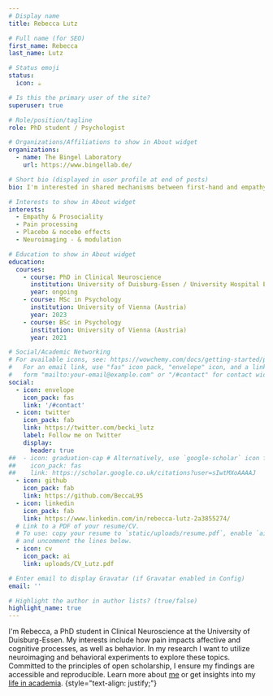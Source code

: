 ```yaml
---
# Display name
title: Rebecca Lutz

# Full name (for SEO)
first_name: Rebecca
last_name: Lutz

# Status emoji
status:
  icon: ☕️

# Is this the primary user of the site?
superuser: true

# Role/position/tagline
role: PhD student / Psychologist

# Organizations/Affiliations to show in About widget
organizations:
  - name: The Bingel Laboratory
    url: https://www.bingellab.de/

# Short bio (displayed in user profile at end of posts)
bio: I'm interested in shared mechanisms between first-hand and empathy for pain, prosocial decision-making, placebo/nocebo effects, neuroimaging and -modulation.

# Interests to show in About widget
interests:
  - Empathy & Prosociality
  - Pain processing
  - Placebo & nocebo effects
  - Neuroimaging - & modulation

# Education to show in About widget
education:
  courses:
    - course: PhD in Clinical Neuroscience
      institution: University of Duisburg-Essen / University Hospital Essen (Germany)
      year: ongoing
    - course: MSc in Psychology
      institution: University of Vienna (Austria)
      year: 2023
    - course: BSc in Psychology
      institution: University of Vienna (Austria)
      year: 2021

# Social/Academic Networking
# For available icons, see: https://wowchemy.com/docs/getting-started/page-builder/#icons
#   For an email link, use "fas" icon pack, "envelope" icon, and a link in the
#   form "mailto:your-email@example.com" or "/#contact" for contact widget.
social:
  - icon: envelope
    icon_pack: fas
    link: '/#contact'
  - icon: twitter
    icon_pack: fab
    link: https://twitter.com/becki_lutz
    label: Follow me on Twitter
    display:
      header: true
##  - icon: graduation-cap # Alternatively, use `google-scholar` icon from `ai` icon pack
##    icon_pack: fas
##    link: https://scholar.google.co.uk/citations?user=sIwtMXoAAAAJ
  - icon: github
    icon_pack: fab
    link: https://github.com/BeccaL95
  - icon: linkedin
    icon_pack: fab
    link: https://www.linkedin.com/in/rebecca-lutz-2a3855274/
  # Link to a PDF of your resume/CV.
  # To use: copy your resume to `static/uploads/resume.pdf`, enable `ai` icons in `params.yaml`,
  # and uncomment the lines below.
  - icon: cv
    icon_pack: ai
    link: uploads/CV_Lutz.pdf

# Enter email to display Gravatar (if Gravatar enabled in Config)
email: ''

# Highlight the author in author lists? (true/false)
highlight_name: true
---
```


I'm Rebecca, a PhD student in Clinical Neuroscience at the University of Duisburg-Essen. My interests include how pain impacts affective and cognitive processes, as well as behavior. In my research I want to utilize neuroimaging and behavioral experiments to explore these topics. Committed to the principles of open scholarship, I ensure my findings are accessible and reproducible. Learn more about [me](/about-rebecca/) or get insights into my [life in academia](/academic-adventures/).
{style="text-align: justify;"}
